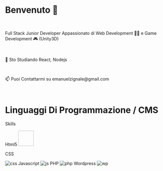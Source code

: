 <h1> Benvenuto 👋 </h1><br>

<p> Full Stack Junior Developer Appassionato di Web Development 👨‍💻 e Game Development 🎮 (Unity3D) </p> <br>

<p> 🌱 Sto Studiando React, Nodejs </p> <br>

<p> 📫 Puoi Contattarmi su emanuelzignale@gmail.com</p> <br>

<h1> Linguaggi Di Programmazione / CMS </h1>

<p> Skills </p>
<span>Html5</span>

<img href="https://user-images.githubusercontent.com/77202606/230730553-a81b4994-8b84-4b05-a1c2-5baef285261b.png" width="50px" height="50px">

<span>CSS</span>

![css](https://user-images.githubusercontent.com/77202606/230730558-807d7408-d841-43ed-a7ba-730427e76224.png)
<span>Javascript</span>
![js](https://user-images.githubusercontent.com/77202606/230730560-1bf70aa3-d108-4d64-b1b0-dd7950e9c43c.png)
<span>PHP</span>
![php](https://user-images.githubusercontent.com/77202606/230730563-8f595e5a-fea6-48e2-a3d5-28660acfb684.png)
<span>Wordpress</span>
![wp](https://user-images.githubusercontent.com/77202606/230730566-a8aab55f-7f2b-4171-88d5-fa4b0b6bba4f.png)
